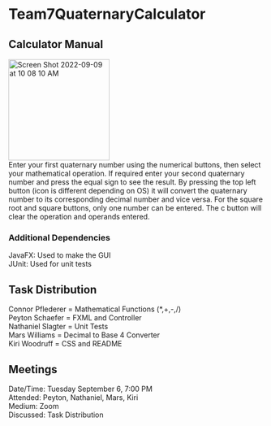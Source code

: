 # Team7QuaternaryCalculator
## Calculator Manual
<img width="199" alt="Screen Shot 2022-09-09 at 10 08 10 AM" src="https://user-images.githubusercontent.com/97624255/189369440-f87ae847-d3a0-4277-a850-7ed27231d775.png">\
Enter your first quaternary number using the numerical buttons, then select your mathematical operation. If required enter your second quaternary number and press the equal sign to see the result. By pressing the top left button (icon is different depending on OS) it will convert the quaternary number to its corresponding decimal number and vice versa. For the square root and square buttons, only one number can be entered. The c button will clear the operation and operands entered.

### Additional Dependencies
JavaFX: Used to make the GUI\
JUnit: Used for unit tests

## Task Distribution
Connor Pflederer = Mathematical Functions (*,+,-,/)\
Peyton Schaefer = FXML and Controller\
Nathaniel Slagter = Unit Tests\
Mars Williams = Decimal to Base 4 Converter\
Kiri Woodruff = CSS and README

## Meetings
Date/Time: Tuesday September 6, 7:00 PM\
Attended: Peyton, Nathaniel, Mars, Kiri\
Medium: Zoom\
Discussed: Task Distribution
